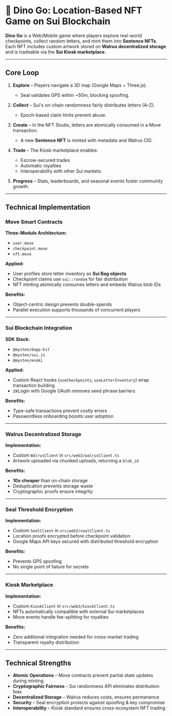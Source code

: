# 🦖 Dino Go: Location-Based NFT Game on Sui Blockchain

**Dino Go** is a Web/Mobile game where players explore real-world checkpoints, collect random letters, and mint them into **Sentence NFTs**.  
Each NFT includes custom artwork stored on **Walrus decentralized storage** and is tradeable via the **Sui Kiosk marketplace**.

---

## Core Loop

1. **Explore** – Players navigate a 3D map (Google Maps + Three.js).  
   - Seal validates GPS within ~50m, blocking spoofing.

2. **Collect** – Sui's on-chain randomness fairly distributes letters (A–Z).  
   - Epoch-based claim limits prevent abuse.

3. **Create** – In the NFT Studio, letters are atomically consumed in a Move transaction.  
   - A new **Sentence NFT** is minted with metadata and Walrus CID.

4. **Trade** – The Kiosk marketplace enables:  
   - Escrow-secured trades  
   - Automatic royalties  
   - Interoperability with other Sui markets

5. **Progress** – Stats, leaderboards, and seasonal events foster community growth.

---

## Technical Implementation

### Move Smart Contracts

**Three-Module Architecture:**  
- `user.move`  
- `checkpoint.move`  
- `nft.move`  

**Applied:**  
- User profiles store letter inventory as **Sui Bag objects**  
- Checkpoint claims use `sui::random` for fair distribution  
- NFT minting atomically consumes letters and embeds Walrus blob IDs  

**Benefits:**  
- Object-centric design prevents double-spends  
- Parallel execution supports thousands of concurrent players  

---

### Sui Blockchain Integration

**SDK Stack:**  
- `@mysten/dapp-kit`  
- `@mysten/sui.js`  
- `@mysten/enoki`  

**Applied:**  
- Custom React hooks (`useCheckpoints`, `useLetterInventory`) wrap transaction building  
- zkLogin with Google OAuth removes seed phrase barriers  

**Benefits:**  
- Type-safe transactions prevent costly errors  
- Passwordless onboarding boosts user adoption  

---

### Walrus Decentralized Storage

**Implementation:**  
- Custom `WalrusClient` in `src/web3/walrusClient.ts`  
- Artwork uploaded via chunked uploads, returning a `blob_id`  

**Benefits:**  
- **10x cheaper** than on-chain storage  
- Deduplication prevents storage waste  
- Cryptographic proofs ensure integrity  

---

### Seal Threshold Encryption

**Implementation:**  
- Custom `SealClient` in `src/web3/sealClient.ts`  
- Location proofs encrypted before checkpoint validation  
- Google Maps API keys secured with distributed threshold encryption  

**Benefits:**  
- Prevents GPS spoofing  
- No single point of failure for secrets  

---

### Kiosk Marketplace

**Implementation:**  
- Custom `KioskClient` in `src/web3/kioskClient.ts`  
- NFTs automatically compatible with external Sui marketplaces  
- Move events handle fee-splitting for royalties  

**Benefits:**  
- Zero additional integration needed for cross-market trading  
- Transparent royalty distribution  

---

## Technical Strengths

- **Atomic Operations** – Move contracts prevent partial state updates during minting  
- **Cryptographic Fairness** – Sui randomness API eliminates distribution bias  
- **Decentralized Storage** – Walrus reduces costs, ensures permanence  
- **Security** – Seal encryption protects against spoofing & key compromise  
- **Interoperability** – Kiosk standard ensures cross-ecosystem NFT trading  
